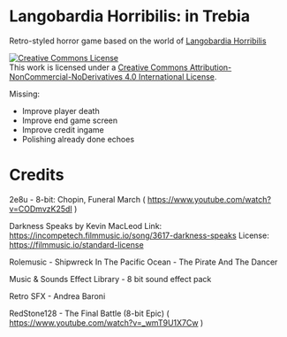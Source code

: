 # Langobardia Horribilis: in Trebia

Retro-styled horror game based on the world of [Langobardia Horribilis](https://www.langobardiahorribilis.com/)

<a rel="license" href="http://creativecommons.org/licenses/by-nc-nd/4.0/"><img alt="Creative Commons License" style="border-width:0" src="https://i.creativecommons.org/l/by-nc-nd/4.0/88x31.png" /></a><br />This work is licensed under a <a rel="license" href="http://creativecommons.org/licenses/by-nc-nd/4.0/">Creative Commons Attribution-NonCommercial-NoDerivatives 4.0 International License</a>.

Missing:
* Improve player death
* Improve end game screen
* Improve credit ingame
* Polishing already done echoes


# Credits

2e8u - 8-bit: Chopin, Funeral March ( https://www.youtube.com/watch?v=CODmvzK25dI )

Darkness Speaks by Kevin MacLeod
Link: https://incompetech.filmmusic.io/song/3617-darkness-speaks
License: https://filmmusic.io/standard-license

Rolemusic - Shipwreck In The Pacific Ocean - The Pirate And The Dancer

Music & Sounds Effect Library - 8 bit sound effect pack

Retro SFX - Andrea Baroni

RedStone128 - The Final Battle (8-bit Epic) ( https://www.youtube.com/watch?v=_wmT9U1X7Cw )